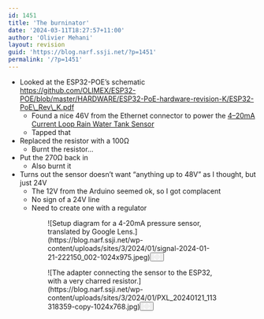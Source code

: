 ```yaml
---
id: 1451
title: 'The burninator'
date: '2024-03-11T18:27:57+11:00'
author: 'Olivier Mehani'
layout: revision
guid: 'https://blog.narf.ssji.net/?p=1451'
permalink: '/?p=1451'
---
```


- Looked at the ESP32-POE’s schematic [https://github.com/OLIMEX/ESP32-POE/blob/master/HARDWARE/ESP32-PoE-hardware-revision-K/ESP32-PoE\_Rev\_K.pdf ](<https://github.com/OLIMEX/ESP32-POE/blob/master/HARDWARE/ESP32-PoE-hardware-revision-K/ESP32-PoE_Rev_K.pdf >)
    - Found a nice 46V from the Ethernet connector to power the [4–20mA Current Loop Rain Water Tank Sensor](https://blog.narf.ssji.net/2023/11/11/4-20ma-current-loop-rain-water-tank-sensor/)
    - Tapped that
- Replaced the resistor with a 100Ω 
    - Burnt the resistor…
- Put the 270Ω back in 
    - Also burnt it
- Turns out the sensor doesn’t want “anything up to 48V” as I thought, but just 24V 
    - The 12V from the Arduino seemed ok, so I got complacent
    - No sign of a 24V line
    - Need to create one with a regulator

<figure class="wp-block-gallery has-nested-images columns-default is-cropped wp-block-gallery-97 is-layout-flex wp-block-gallery-is-layout-flex"><figure class="wp-block-image size-large wp-lightbox-container" data-wp-context="{"imageId":"6770cbf6492dc"}" data-wp-interactive="core/image">![Setup diagram for a 4-20mA pressure sensor, translated by Google Lens.](https://blog.narf.ssji.net/wp-content/uploads/sites/3/2024/01/signal-2024-01-21-222150_002-1024x975.jpeg)<button aria-haspopup="dialog" aria-label="Enlarge image: Setup diagram for a 4-20mA pressure sensor, translated by Google Lens." class="lightbox-trigger" data-wp-init="callbacks.initTriggerButton" data-wp-on-async--click="actions.showLightbox" data-wp-style--right="state.imageButtonRight" data-wp-style--top="state.imageButtonTop" type="button"> <svg fill="none" height="12" viewbox="0 0 12 12" width="12" xmlns="http://www.w3.org/2000/svg"><path d="M2 0a2 2 0 0 0-2 2v2h1.5V2a.5.5 0 0 1 .5-.5h2V0H2Zm2 10.5H2a.5.5 0 0 1-.5-.5V8H0v2a2 2 0 0 0 2 2h2v-1.5ZM8 12v-1.5h2a.5.5 0 0 0 .5-.5V8H12v2a2 2 0 0 1-2 2H8Zm2-12a2 2 0 0 1 2 2v2h-1.5V2a.5.5 0 0 0-.5-.5H8V0h2Z" fill="#fff"></path></svg></button></figure><figure class="wp-block-image size-large wp-lightbox-container" data-wp-context="{"imageId":"6770cbf6497d4"}" data-wp-interactive="core/image">![The adapter connecting the sensor to the ESP32, with a very charred resistor.](https://blog.narf.ssji.net/wp-content/uploads/sites/3/2024/01/PXL_20240121_113318359-copy-1024x768.jpg)<button aria-haspopup="dialog" aria-label="Enlarge image: The adapter connecting the sensor to the ESP32, with a very charred resistor." class="lightbox-trigger" data-wp-init="callbacks.initTriggerButton" data-wp-on-async--click="actions.showLightbox" data-wp-style--right="state.imageButtonRight" data-wp-style--top="state.imageButtonTop" type="button"> <svg fill="none" height="12" viewbox="0 0 12 12" width="12" xmlns="http://www.w3.org/2000/svg"><path d="M2 0a2 2 0 0 0-2 2v2h1.5V2a.5.5 0 0 1 .5-.5h2V0H2Zm2 10.5H2a.5.5 0 0 1-.5-.5V8H0v2a2 2 0 0 0 2 2h2v-1.5ZM8 12v-1.5h2a.5.5 0 0 0 .5-.5V8H12v2a2 2 0 0 1-2 2H8Zm2-12a2 2 0 0 1 2 2v2h-1.5V2a.5.5 0 0 0-.5-.5H8V0h2Z" fill="#fff"></path></svg></button></figure></figure>